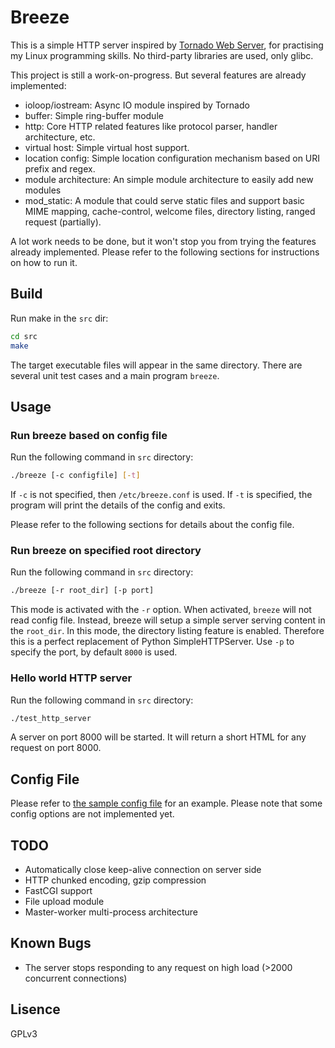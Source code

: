 # Breeze

This is a simple HTTP server inspired by
[Tornado Web Server](https://github.com/facebook/tornado), for
practising my Linux programming skills. No third-party libraries are
used, only glibc.

This project is still a work-on-progress. But several features are
already implemented:

- ioloop/iostream: Async IO module inspired by Tornado
- buffer: Simple ring-buffer module
- http: Core HTTP related features like protocol parser,
  handler architecture, etc.
- virtual host: Simple virtual host support.
- location config: Simple location configuration mechanism based on
  URI prefix and regex.
- module architecture: An simple module architecture to easily add new
  modules
- mod_static: A module that could serve static files and support basic
  MIME mapping, cache-control, welcome files, directory listing,
  ranged request (partially).

A lot work needs to be done, but it won't stop you from trying the
features already implemented. Please refer to the following sections
for instructions on how to run it.

## Build

Run make in the `src` dir:

```bash
cd src
make
```

The target executable files will appear in the same directory. There
are several unit test cases and a main program `breeze`.

## Usage

### Run breeze based on config file

Run the following command in `src` directory:

```bash
./breeze [-c configfile] [-t]
```

If `-c` is not specified, then `/etc/breeze.conf` is used. If `-t` is
specified, the program will print the details of the config and exits.

Please refer to the following sections for details about the config
file.

### Run breeze on specified root directory

Run the following command in `src` directory:

```bash
./breeze [-r root_dir] [-p port]
```

This mode is activated with the `-r` option. When activated, `breeze`
will not read config file. Instead, breeze will setup a simple server
serving content in the `root_dir`. In this mode, the directory listing
feature is enabled. Therefore this is a perfect replacement of Python
SimpleHTTPServer. Use `-p` to specify the port, by default `8000` is
used.

### Hello world HTTP server

Run the following command in `src` directory:

```bash
./test_http_server
```

A server on port 8000 will be started. It will return a short HTML for
any request on port 8000.

## Config File

Please refer to [the sample config file](src/sample-conf.json) for an
example. Please note that some config options are not implemented yet.

## TODO

- Automatically close keep-alive connection on server side
- HTTP chunked encoding, gzip compression
- FastCGI support
- File upload module
- Master-worker multi-process architecture

## Known Bugs

- The server stops responding to any request on high load (>2000
  concurrent connections)

## Lisence

GPLv3
